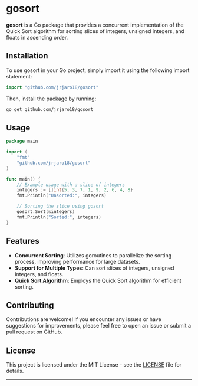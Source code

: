 # gosort

**gosort** is a Go package that provides a concurrent implementation of the Quick Sort algorithm for sorting slices of integers, unsigned integers, and floats in ascending order.

## Installation

To use gosort in your Go project, simply import it using the following import statement:

```go
import "github.com/jrjaro18/gosort"
```

Then, install the package by running:

```bash
go get github.com/jrjaro18/gosort
```

## Usage

```go
package main

import (
    "fmt"
    "github.com/jrjaro18/gosort"
)

func main() {
    // Example usage with a slice of integers
    integers := []int{5, 3, 7, 1, 9, 2, 6, 4, 8}
    fmt.Println("Unsorted:", integers)

    // Sorting the slice using gosort
    gosort.Sort(&integers)
    fmt.Println("Sorted:", integers)
}
```

## Features

- **Concurrent Sorting**: Utilizes goroutines to parallelize the sorting process, improving performance for large datasets.
- **Support for Multiple Types**: Can sort slices of integers, unsigned integers, and floats.
- **Quick Sort Algorithm**: Employs the Quick Sort algorithm for efficient sorting.

## Contributing

Contributions are welcome! If you encounter any issues or have suggestions for improvements, please feel free to open an issue or submit a pull request on GitHub.

## License

This project is licensed under the MIT License - see the [LICENSE](LICENSE) file for details.

---
